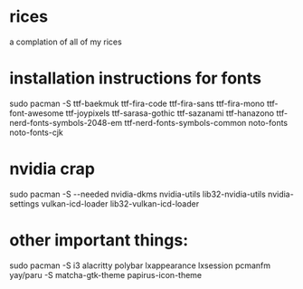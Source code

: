 # rices
a complation of all of my rices 

# installation instructions for fonts 
sudo pacman -S ttf-baekmuk ttf-fira-code ttf-fira-sans ttf-fira-mono ttf-font-awesome ttf-joypixels ttf-sarasa-gothic ttf-sazanami ttf-hanazono ttf-nerd-fonts-symbols-2048-em ttf-nerd-fonts-symbols-common noto-fonts noto-fonts-cjk 

# nvidia crap 
sudo pacman -S --needed nvidia-dkms nvidia-utils lib32-nvidia-utils nvidia-settings vulkan-icd-loader lib32-vulkan-icd-loader

# other important things: 
sudo pacman -S i3 alacritty polybar lxappearance lxsession pcmanfm
yay/paru -S matcha-gtk-theme papirus-icon-theme
